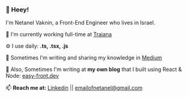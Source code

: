 ### 👋  Heey!
I'm Netanel Vaknin, a Front-End Engineer who lives in Israel.

<div>
  <p>🏢 I'm currently working full-time at <a href="https://www.cmegroup.com/services/traiana.html">Traiana</a><p>
  <p>⚙️ I use daily: <strong>.ts, .tsx, .js</strong></p>
  <p>💅 Sometimes I'm writing and sharing my knowledge in <a href="https://medium.com/@vakninetanel">Medium</a></p>
  <p>💅 Also, Sometimes I'm writing at <strong>my own blog</strong> that I built using React & Node:  <a href="https://www.easy-front.dev/">easy-front.dev</a></p>
  <p>📫 <strong>Reach me at:</strong> <a href="https://www.linkedin.com/in/netanel-vaknin/">Linkedin</a> || <a href="mailto:emailofnetanel@gmail.com">emailofnetanel@gmail.com</a><p>
</div>

<!--
**netanelvaknin/netanelvaknin** is a ✨ _special_ ✨ repository because its `README.md` (this file) appears on your GitHub profile.

Here are some ideas to get you started:

- 🔭 I’m currently working on ...
- 🌱 I’m currently learning ...
- 👯 I’m looking to collaborate on ...
- 🤔 I’m looking for help with ...
- 💬 Ask me about ...
- 📫 How to reach me: ...
- 😄 Pronouns: ...
- ⚡ Fun fact: ...
-->
